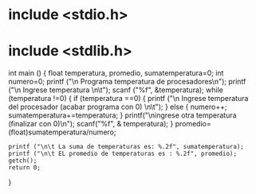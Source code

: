 # include <stdio.h>
# include <stdlib.h>
int main ()
{
    float temperatura, promedio, sumatemperatura=0;
    int numero=0;
    printf ("\n Programa temperatura de procesadores\n");
    printf ("\n Ingrese temperatura \n\t");
    scanf ("%f", &temperatura);
    while (temperatura !=0)
    {
        if (temperatura ==0)
        {
            printf ("\n Ingrese temperatura del procesador (acabar programa con 0) \n\t");
        }
        else
        {
            numero++;
            sumatemperatura+=temperatura;
        }
      printf("\ningrese otra temperatura (finalizar con 0)\n");
      scanf("%f", & temperatura);
    }
    promedio=(float)sumatemperatura/numero;

    printf ("\n\t La suma de temperaturas es: %.2f", sumatemperatura);
    printf ("\n\t EL promedio de temperaturas es : %.2f", promedio);
    getch();
    return 0;
}
